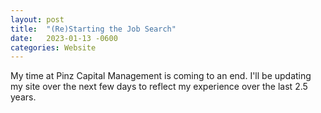 ```yaml
---
layout: post
title:  "(Re)Starting the Job Search"
date:   2023-01-13 -0600
categories: Website
---
```


My time at Pinz Capital Management is coming to an end. I'll be updating my site over the next few days to reflect my experience over the last 2.5 years.

